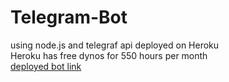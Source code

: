 # Telegram-Bot
using node.js and telegraf api deployed on Heroku
<br>
Heroku has free dynos for 550 hours per month
<br>
 <a href="https://t.me/seeken_jaane_bot">deployed bot link
